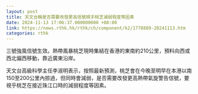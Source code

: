 ```yaml
---
layout: post
title: 天文台稱是否需要改發更高信號視乎桃芝減弱程度等因素
date: 2024-11-13 17:06:37.000000000 +08:00
link: https://news.rthk.hk/rthk/ch/component/k2/1778889-20241113.htm
categories: rthk
---
```


三號強風信號生效。熱帶風暴桃芝現時集結在香港的東南約210公里，預料向西或西北偏西移動，靠近廣東沿岸。

天文台高級科學主任李淑明表示，按照最新預測，桃芝會在今晚至明早在本港以南150至200公里內掠過，但同時會減弱，是否需要改發更高熱帶氣旋警告信號，要視乎桃芝在接近珠江口時的減弱程度等因素。
